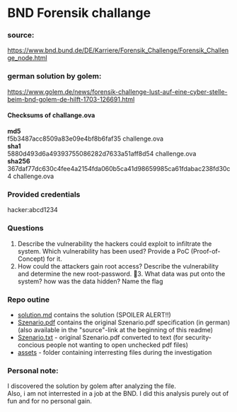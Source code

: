 # BND Forensik challange

### source:  
https://www.bnd.bund.de/DE/Karriere/Forensik_Challenge/Forensik_Challenge_node.html

### german solution by golem:  
https://www.golem.de/news/forensik-challenge-lust-auf-eine-cyber-stelle-beim-bnd-golem-de-hilft-1703-126691.html

#### Checksums of challange.ova  
**md5**  
f5b3487acc8509a83e09e4bf8b6faf35  challenge.ova  
**sha1**  
5880d493d6a49393755086282d7633a51aff8d54  challenge.ova  
**sha256**  
367daf77dc630c4fee4a2154fda060b5ca41d98659985ca61fdabac238fd30c4  challenge.ova  

### Provided credentials  
hacker:abcd1234

### Questions
1. Describe the vulnerability the hackers could exploit to infiltrate the system. Which vulnerability has been used? Provide a PoC (Proof-of-Concept) for it.
2. How could the attackers gain root access? Describe the vulnerability and determine the new root-password.
3. What data was put onto the system? how was the data hidden? Name the flag


### Repo outine
* [solution.md](solution.md) contains the solution (SPOILER ALERT!!)
* [Szenario.pdf](Szenario.pdf) contains the original Szenario.pdf specification (in german) (also available in the "source"-link at the beginning of this readme)
* [Szenario.txt](Szenario.txt) - original Szenario.pdf converted to text (for security-concious people not wanting to open unchecked pdf files)
* [assets](assets) - folder containing interresting files during the investigation


### Personal note:
I discovered the solution by golem after analyzing the file.  
Also, i am not interrested in a job at the BND.
I did this analysis purely out of fun and for no personal gain.

